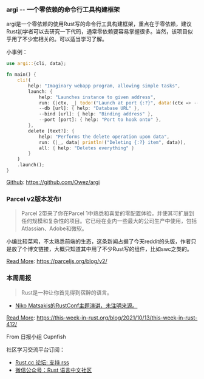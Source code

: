 ### argi -- 一个零依赖的命令行工具构建框架

argi是一个零依赖的使用Rust写的命令行工具构建框架，重点在于零依赖，建议Rust初学者可以去研究一下代码，通常零依赖要容易掌握很多。当然，该项目似乎用了不少宏相关的。可以适当学习了解。

小事例：
```rust
use argi::{cli, data};

fn main() {
    cli!(
        help: "Imaginary webapp program, allowing simple tasks",
        launch: {
            help: "Launches instance to given address",
            run: (|ctx, _| todo!("Launch at port {:?}", data!(ctx => --port))),
            --db [url]: { help: "Database URL" },
            --bind [url]: { help: "Binding address" },
            --port [port]: { help: "Port to hook onto" },
        },
        delete [text?]: {
            help: "Performs the delete operation upon data",
            run: (|_, data| println!("Deleting {:?} item", data)),
            all: { help: "Deletes everything" }
        }
    )
    .launch();
}
```

[Github](https://github.com/Owez/argi): https://github.com/Owez/argi


### Parcel v2版本发布!
> Parcel 2带来了你在Parcel 1中熟悉和喜爱的零配置体验，并使其可扩展到任何规模和复杂性的项目。它已经在业内一些最大的公司生产中使用，包括Atlassian、Adobe和微软。

小编比较菜鸡，不太熟悉前端的生态，这条新闻占据了今天reddit的头版，作者只是放了个博文链接，大概只知道其中用了不少Rust写的组件，比如swc之类的。

[Read More](https://parceljs.org/blog/v2/): https://parceljs.org/blog/v2/

### 本周周报
> Rust是一种让你首先得到宿醉的语言。

- [Niko Matsakis的RustConf主题演讲，未注明来源。](https://www.youtube.com/watch?v=ylOpCXI2EMM&t=565s)

[Read More](https://this-week-in-rust.org/blog/2021/10/13/this-week-in-rust-412/): https://this-week-in-rust.org/blog/2021/10/13/this-week-in-rust-412/

From 日报小组 Cupnfish

社区学习交流平台订阅：

- [Rust.cc 论坛: 支持 rss](https://rustcc.cn/)
- [微信公众号：Rust 语言中文社区](https://rustcc.cn/article?id=ed7c9379-d681-47cb-9532-0db97d883f62)
